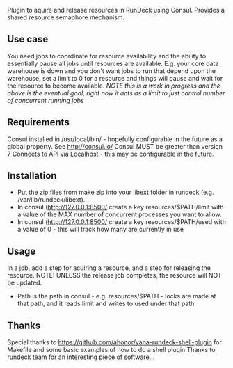 Plugin to aquire and release resources in RunDeck using Consul.  Provides a shared resource semaphore mechanism.  

Use case
------------
You need jobs to coordinate for resource availability and the ability to essentially pause all jobs until resources are available.  E.g. your core data warehouse is down and you don't want jobs to run that depend upon the warehouse, set a limit to 0 for a resource and things will pause and wait for the resource to become available.  *NOTE this is a work in progress and the above is the eventual goal, right now it acts as a limit to just control number of concurrent running jobs*


Requirements
------------
Consul installed in /usr/local/bin/ - hopefully configurable in the future as a global property.  See http://consul.io/
Consul MUST be greater than version 7
Connects to API via Localhost - this may be configurable in the future.  

Installation
------------
* Put the zip files from make zip into your libext folder in rundeck (e.g. /var/lib/rundeck/libext).  
* In consul (http://127.0.0.1:8500/ create a key resources/$PATH/limit with a value of the MAX number of concurrent processes you want to allow.
* In consul (http://127.0.0.1:8500/ create a key resources/$PATH/used with a value of 0 - this will track how many are currently in use


Usage
-----
In a job, add a step for acuiring a resource, and a step for releasing the resource.  NOTE!  UNLESS the release job completes, the resource will NOT be updated.
 * Path is the path in consul - e.g. resources/$PATH - locks are made at that path, and it reads limit and writes to used under that path


Thanks
------
Special thanks to https://github.com/ahonor/yana-rundeck-shell-plugin for Makefile and some basic examples of how to do a shell plugin
Thanks to rundeck team for an interesting piece of software...
